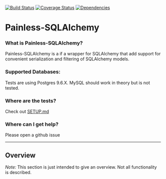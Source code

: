 [![Build Status](https://img.shields.io/travis/GetintheLoop/painless-sqlalchemy/master.svg)](https://travis-ci.org/GetintheLoop/painless-sqlalchemy)
[![Coverage Status](https://coveralls.io/repos/github/GetintheLoop/painless-sqlalchemy/badge.svg?branch=master)](https://coveralls.io/github/GetintheLoop/painless-sqlalchemy?branch=master)
[![Dependencies](https://pyup.io/repos/github/GetintheLoop/painless-sqlalchemy/shield.svg?t=1518818417448)](https://pyup.io)

# Painless-SQLAlchemy

### What is Painless-SQLAlchemy?

Painless-SQLAlchemy is a if a wrapper for SQLAlchemy that add support
for convenient serialization and filtering of SQLAlchemy models.
     
### Supported Databases:
Tests are using Postgres 9.6.X. MySQL should work in theory but is not tested.

### Where are the tests?

Check out [SETUP.md](SETUP.md)

### Where can I get help?

Please open a github issue

---------------------

## Overview

*Note:* This section is just intended to give an overview. Not all functionality is described.

